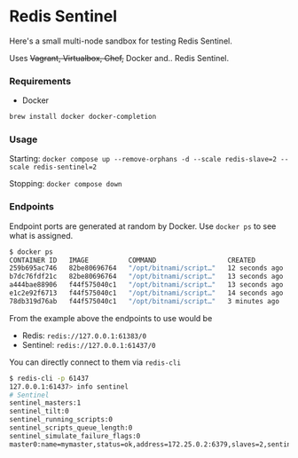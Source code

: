 # Redis Sentinel

Here's a small multi-node sandbox for testing Redis Sentinel.

Uses ~~Vagrant, Virtualbox, Chef,~~ Docker and.. Redis Sentinel.

### Requirements
* Docker

```sh
brew install docker docker-completion
```

### Usage

Starting: `docker compose up --remove-orphans -d --scale redis-slave=2 --scale redis-sentinel=2`

Stopping: `docker compose down`

### Endpoints

Endpoint ports are generated at random by Docker. Use `docker ps` to see what is assigned.

```sh
$ docker ps
CONTAINER ID   IMAGE          COMMAND                  CREATED          STATUS         PORTS                      NAMES
259b695ac746   82be80696764   "/opt/bitnami/script…"   12 seconds ago   Up 3 seconds   0.0.0.0:61437->26379/tcp   sentinel_redis-sentinel_1
b7dc76fdf21c   82be80696764   "/opt/bitnami/script…"   13 seconds ago   Up 1 second    0.0.0.0:61438->26379/tcp   sentinel_redis-sentinel_2
a444bae88906   f44f575040c1   "/opt/bitnami/script…"   13 seconds ago   Up 8 seconds   0.0.0.0:61435->6379/tcp    sentinel_redis-slave_1
e1c2e92f6713   f44f575040c1   "/opt/bitnami/script…"   14 seconds ago   Up 6 seconds   0.0.0.0:61436->6379/tcp    sentinel_redis-slave_2
78db319d76ab   f44f575040c1   "/opt/bitnami/script…"   3 minutes ago    Up 2 minutes   0.0.0.0:61383->6379/tcp    sentinel_redis_1
```

From the example above the endpoints to use would be
* Redis: `redis://127.0.0.1:61383/0`
* Sentinel: `redis://127.0.0.1:61437/0`

You can directly connect to them via `redis-cli`

```sh
$ redis-cli -p 61437
127.0.0.1:61437> info sentinel
# Sentinel
sentinel_masters:1
sentinel_tilt:0
sentinel_running_scripts:0
sentinel_scripts_queue_length:0
sentinel_simulate_failure_flags:0
master0:name=mymaster,status=ok,address=172.25.0.2:6379,slaves=2,sentinels=3
```
